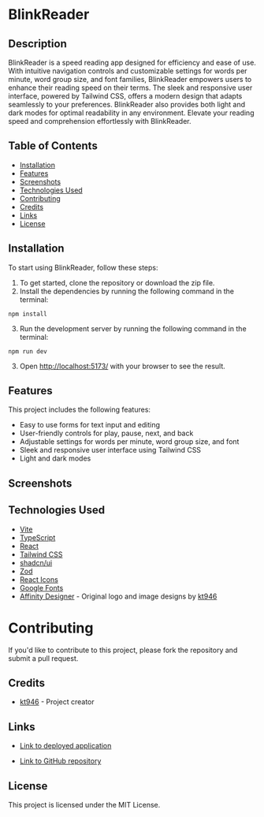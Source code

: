 # BlinkReader

## Description

BlinkReader is a speed reading app designed for efficiency and ease of use. With intuitive navigation controls and customizable settings for words per minute, word group size, and font families, BlinkReader empowers users to enhance their reading speed on their terms. The sleek and responsive user interface, powered by Tailwind CSS, offers a modern design that adapts seamlessly to your preferences. BlinkReader also provides both light and dark modes for optimal readability in any environment. Elevate your reading speed and comprehension effortlessly with BlinkReader.

## Table of Contents

- [Installation](#installation)
- [Features](#features)
- [Screenshots](#screenshots)
- [Technologies Used](#technologies-used)
- [Contributing](#contributing)
- [Credits](#credits)
- [Links](#links)
- [License](#license)

## Installation

To start using BlinkReader, follow these steps:

1. To get started, clone the repository or download the zip file.
2. Install the dependencies by running the following command in the terminal:

```
npm install
```

3. Run the development server by running the following command in the terminal:

```
npm run dev
```

3. Open [http://localhost:5173/](http://localhost:5173/) with your browser to see the result.

## Features

This project includes the following features:

- Easy to use forms for text input and editing
- User-friendly controls for play, pause, next, and back
- Adjustable settings for words per minute, word group size, and font
- Sleek and responsive user interface using Tailwind CSS
- Light and dark modes

## Screenshots

## Technologies Used

- [Vite](https://vitejs.dev/)
- [TypeScript](https://www.typescriptlang.org/)
- [React](https://reactjs.org/)
- [Tailwind CSS](https://tailwindcss.com/)
- [shadcn/ui](https://ui.shadcn.com/)
- [Zod](https://zod.dev/)
- [React Icons](https://react-icons.github.io/react-icons/)
- [Google Fonts](https://fonts.google.com/)
- [Affinity Designer](https://affinity.serif.com/en-us/) - Original logo and image designs by [kt946](https://github.com/kt946)

# Contributing

If you'd like to contribute to this project, please fork the repository and submit a pull request.

## Credits

- [kt946](https://github.com/kt946) - Project creator

## Links

- [Link to deployed application]()

- [Link to GitHub repository](https://github.com/kt946/blink-reader)

## License

This project is licensed under the MIT License.
